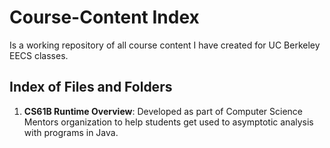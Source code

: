 # Course-Content Index
Is a working repository of all course content I have created for UC Berkeley EECS classes.

## Index of Files and Folders 
1. **CS61B Runtime Overview**:
Developed as part of Computer Science Mentors organization to help students get used to asymptotic analysis with programs in Java. 
